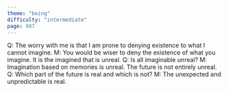 ```yaml
---
theme: "being"
difficulty: "intermediate"
page: 987
---
```


Q: The worry with me is that I am prone to denying existence to what I cannot imagine. M: You would be wiser to deny the existence of what you imagine. It is the imagined that is unreal. Q: Is all imaginable unreal? M: Imagination based on memories is unreal. The future is not entirely unreal. Q: Which part of the future is real and which is not? M: The unexpected and unpredictable is real.